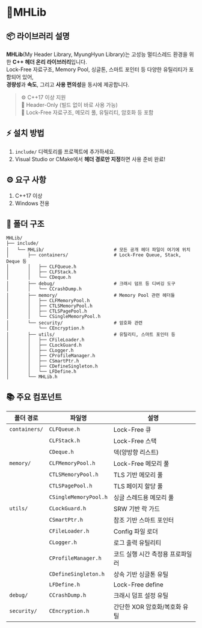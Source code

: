 # 📌MHLib

## 📦 라이브러리 설명
**MHLib**(My Header Library, MyungHyun Library)는 고성능 멀티스레드 환경을 위한 **C++ 헤더 온리 라이브러리**입니다.  
Lock-Free 자료구조, Memory Pool, 싱글톤, 스마트 포인터 등 다양한 유틸리티가 포함되어 있어,  
**경량성**과 **속도**, 그리고 **사용 편의성**을 동시에 제공합니다.

> ⚙️ C++17 이상 지원  
> 📁 Header-Only (빌드 없이 바로 사용 가능)  
> 🧵 Lock-Free 자료구조, 메모리 풀, 유틸리티, 암호화 등 포함

## ⚡️ 설치 방법
1. `include/` 디렉토리를 프로젝트에 추가하세요.
2. Visual Studio or CMake에서 **헤더 경로만 지정**하면 사용 준비 완료!

## ⚙️ 요구 사항
1. C++17 이상
2. Windows 전용

## 📂 폴더 구조
```
MHLib/
├── include/
│   └── MHLib/        			        # 모든 공개 헤더 파일이 여기에 위치
│       ├── containers/      		    # Lock-Free Queue, Stack, Deque 등
│       │   ├── CLFQueue.h
│       │   ├── CLFStack.h
│       │   └── CDeque.h
│       ├── debug/           		    # 크래시 덤프 등 디버깅 도구
│       │   └── CCrashDump.h
│       ├── memory/          		    # Memory Pool 관련 헤더들
│       │   ├── CLFMemoryPool.h
│       │   ├── CTLSMemoryPool.h
│       │   ├── CTLSPagePool.h
│       │   └── CSingleMemoryPool.h
│       └── security/        		    # 암호화 관련
│           └── CEncryption.h
│       ├── utils/           			# 유틸리티, 스마트 포인터 등
│       │   ├── CFileLoader.h
│       │   ├── CLockGuard.h
│       │   ├── CLogger.h
│       │   ├── CProfileManager.h
│       │   ├── CSmartPtr.h
│       │   ├── CDefineSingleton.h
│       │   └── LFDefine.h
│       └── MHLib.h
```

## 📚 주요 컴포넌트

| 폴더 경로            | 파일명                        | 설명 |
|----------------------|-------------------------------|------|
| `containers/`        | `CLFQueue.h`                  | Lock-Free 큐 |
|                      | `CLFStack.h`                  | Lock-Free 스택|
|                      | `CDeque.h`                    | 덱(양방향 리스트) |
| `memory/`            | `CLFMemoryPool.h`             | Lock-Free 메모리 풀 |
|                      | `CTLSMemoryPool.h`            | TLS 기반 메모리 풀 |
|                      | `CTLSPagePool.h`              | TLS 페이지 할당 풀 |
|                      | `CSingleMemoryPool.h`         | 싱글 스레드용 메모리 풀 |
| `utils/`             | `CLockGuard.h`                | SRW 기반 락 가드 |
|                      | `CSmartPtr.h`                 | 참조 기반 스마트 포인터 |
|                      | `CFileLoader.h`               | Config 파일 로더 |
|                      | `CLogger.h`                   | 로그 출력 유틸리티 |
|                      | `CProfileManager.h`           | 코드 실행 시간 측정용 프로파일러 |
|                      | `CDefineSingleton.h`          | 상속 기반 싱글톤 유틸 |
|                      | `LFDefine.h`                  | Lock-Free define |
| `debug/`             | `CCrashDump.h`                | 크래시 덤프 설정 유틸 |
| `security/`          | `CEncryption.h`               | 간단한 XOR 암호화/복호화 유틸 |